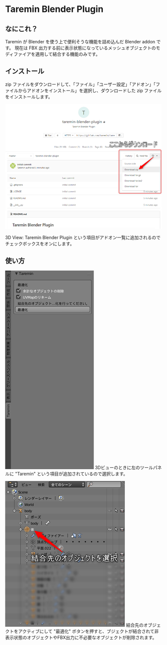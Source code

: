 # Taremin Blender Plugin

## なにこれ？

Taremin が Blender を使う上で便利そうな機能を詰め込んだ Blender addon です。
現在は FBX 出力する前に表示状態になっているメッシュオブジェクトのモディファイアを適用して結合する機能のみです。

## インストール

zip ファイルをダウンロードして、「ファイル」「ユーザー設定」「アドオン」「ファイルからアドオンをインストール」を選択し、ダウンロードした zip ファイルをインストールします。

![ダウンロード方法](images/how_to_download.png)

3D View: Taremin Blender Plugin という項目がアドオン一覧に追加されるのでチェックボックスをオンにします。

## 使い方

![ツールパネル](images/toolpanel.png)
3Dビューのときに左のツールパネルに "Taremin" という項目が追加されているので選択します。

![結合先のオブジェクトをアクティブにする](images/activate_mesh_object.png)
結合先のオブジェクトをアクティブにして "最適化" ボタンを押すと、ブジェクトが結合されて非表示状態のオブジェクトやFBX出力に不必要なオブジェクトが削除されます。

